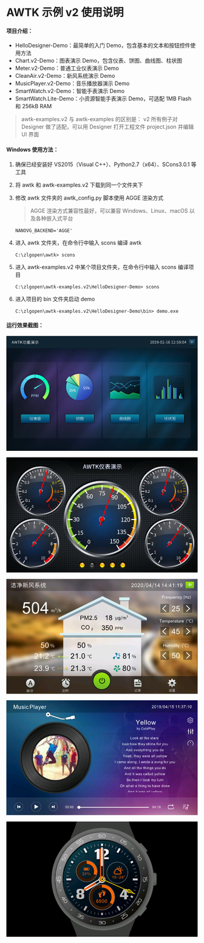 # AWTK 示例 v2 使用说明

#### 项目介绍：

- HelloDesigner-Demo：最简单的入门 Demo，包含基本的文本和按钮控件使用方法
- Chart.v2-Demo：图表演示 Demo，包含仪表、饼图、曲线图、柱状图
- Meter.v2-Demo：普通工业仪表演示 Demo
- CleanAir.v2-Demo：新风系统演示 Demo
- MusicPlayer.v2-Demo：音乐播放器演示 Demo
- SmartWatch.v2-Demo：智能手表演示 Demo
- SmartWatch.Lite-Demo：小资源智能手表演示 Demo，可适配 1MB Flash 和 256kB RAM

> awtk-examples.v2 与 awtk-examples 的区别是： v2 所有例子对 Designer 做了适配，可以用 Designer 打开工程文件 project.json 并编辑 UI 界面



#### Windows 使用方法：

1. 确保已经安装好 VS2015（Visual C++）、Python2.7（x64）、SCons3.0.1 等工具

2. 将 awtk 和 awtk-examples.v2 下载到同一个文件夹下

3. 修改 awtk 文件夹的 awtk_config.py 脚本使用 AGGE 渲染方式

   > AGGE 渲染方式兼容性最好，可以兼容 Windows、Linux、macOS 以及各种嵌入式平台

   ```
   NANOVG_BACKEND='AGGE'
   ```

4. 进入 awtk 文件夹，在命令行中输入 scons 编译 awtk

   ```
   C:\zlgopen\awtk> scons
   ```

5. 进入 awtk-examples.v2 中某个项目文件夹，在命令行中输入 scons 编译项目

   ```
   C:\zlgopen\awtk-examples.v2\HelloDesigner-Demo> scons
   ```

6. 进入项目的 bin 文件夹启动 demo

   ```
   C:\zlgopen\awtk-examples.v2\HelloDesigner-Demo\bin> demo.exe
   ```



#### 运行效果截图：

![Chart-Demo](docs/images/chart_main.png)

![Meter-Demo](docs/images/meter_main.png)

![CleanAir-Demo](docs/images/cleanair_main.png)

![MusicPlayer-Demo](docs/images/musicplayer_main.png)

![SmartWatch-Demo](docs/images/smartwatch_main.png)